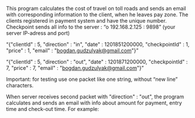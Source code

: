 This program calculates the cost of travel on toll roads and sends an email with corresponding information to the client, when he leaves pay zone. The clients registered in payment system and have the unique number. Checkpoint sends all info to the server : 
“o 192.168.2.125 : 9898” (your server IP-adress and port)

“{"clientId" : 5, "direction" : "in", "date" : 1201851200000, "checkpointId" : 1, "price" : 1, "email" : "bogdan.gudzulyak@gmail.com"}”

“{"clientId" : 5, "direction" : "out", "date" : 1201871200000, "checkpointId" : 7, "price" : 7, "email" : "bogdan.gudzulyak@gmail.com"}”

Important: for testing use one packet like one string, without “new line” characters.

When server receives second packet with "direction" : "out", the program calculates and sends an email with info about amount for payment, entry time and check-out time. For example:



